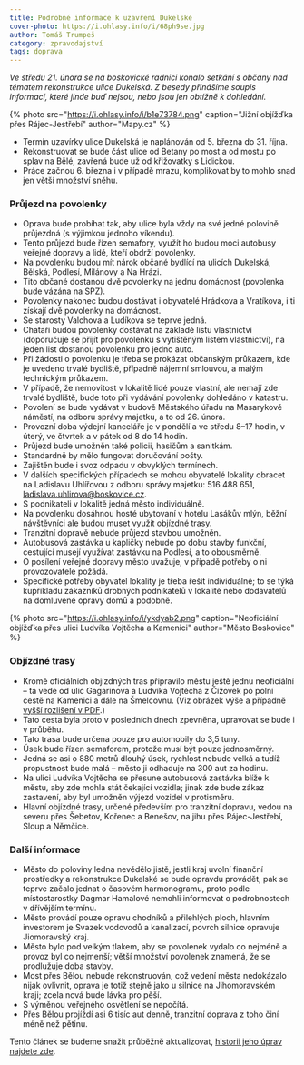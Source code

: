 ```yaml
---
title: Podrobné informace k uzavření Dukelské
cover-photo: https://i.ohlasy.info/i/68ph9se.jpg
author: Tomáš Trumpeš
category: zpravodajství
tags: doprava
---
```


*Ve středu 21. února se na boskovické radnici konalo setkání s občany nad tématem rekonstrukce ulice Dukelská. Z besedy přinášíme soupis informací, které jinde buď nejsou, nebo jsou jen obtížně k dohledání.*

{% photo src="https://i.ohlasy.info/i/b1e73784.png" caption="Jižní objížďka přes Rájec-Jestřebí" author="Mapy.cz" %}

* Termín uzavírky ulice Dukelská je naplánován od 5. března do 31. října.
* Rekonstruovat se bude část ulice od Betany po most a od mostu po splav na Bělé, zavřená bude už od křižovatky s Lidickou.
* Práce začnou 6. března i v případě mrazu, komplikovat by to mohlo snad jen větší množství sněhu.

### Průjezd na povolenky

* Oprava bude probíhat tak, aby ulice byla vždy na své jedné polovině průjezdná (s výjimkou jednoho víkendu).
* Tento průjezd bude řízen semafory, využít ho budou moci autobusy veřejné dopravy a lidé, kteří obdrží povolenky.
* Na povolenku budou mít nárok občané bydlící na ulicích Dukelská, Bělská, Podlesí, Milánovy a Na Hrázi.
* Tito občané dostanou dvě povolenky na jednu domácnost (povolenka bude vázána na SPZ).
* Povolenky nakonec budou dostávat i obyvatelé Hrádkova a Vratíkova, i ti získají dvě povolenky na domácnost.
* Se starosty Valchova a Ludíkova se teprve jedná.
* Chataři budou povolenky dostávat na základě listu vlastnictví (doporučuje se přijít pro povolenku s vytištěným listem vlastnictví), na jeden list dostanou povolenku pro jedno auto.
* Při žádosti o povolenku je třeba se prokázat občanským průkazem, kde je uvedeno trvalé bydliště, případně nájemní smlouvou, a malým technickým průkazem.
* V případě, že nemovitost v lokalitě lidé pouze vlastní, ale nemají zde trvalé bydliště, bude toto při vydávání povolenky dohledáno v katastru.
* Povolení se bude vydávat v budově Městského úřadu na Masarykově náměstí, na odboru správy majetku, a to od 26. února.
* Provozní doba výdejní kanceláře je v pondělí a ve středu 8–17 hodin, v úterý, ve čtvrtek a v pátek od 8 do 14 hodin.
* Průjezd bude umožněn také policii, hasičům a sanitkám.
* Standardně by mělo fungovat doručování pošty.
* Zajištěn bude i svoz odpadu v obvyklých termínech.
* V dalších specifických případech se mohou obyvatelé lokality obracet na Ladislavu Uhlířovou z odboru správy majetku: 516 488 651, <ladislava.uhlirova@boskovice.cz>.
* S podnikateli v lokalitě jedná město individuálně.
* Na povolenku dosáhnou hosté ubytovaní v hotelu Lasákův mlýn, běžní návštěvníci ale budou muset využít objízdné trasy.
* Tranzitní dopravě nebude průjezd stavbou umožněn.
* Autobusová zastávka u kapličky nebude po dobu stavby funkční, cestující musejí využívat zastávku na Podlesí, a to obousměrně.
* O posílení veřejné dopravy město uvažuje, v případě potřeby o ni provozovatele požádá.
* Specifické potřeby obyvatel lokality je třeba řešit individuálně; to se týká kupříkladu zákazníků drobných podnikatelů v lokalitě nebo dodavatelů na domluvené opravy domů a podobně.

{% photo src="https://i.ohlasy.info/i/ykdyab2.png" caption="Neoficiální objížďka přes ulici Ludvíka Vojtěcha a Kamenici" author="Město Boskovice" %}

### Objízdné trasy

* Kromě oficiálních objízdných tras připravilo městu ještě jednu neoficiální – ta vede od ulic Gagarinova a Ludvíka Vojtěcha z Čížovek po polní cestě na Kamenici a dále na Šmelcovnu. (Viz obrázek výše a případně [vyšší rozlišení v PDF](http://data.ohlasy.info/2018/objizdka-dukelska.pdf).)
* Tato cesta byla proto v posledních dnech zpevněna, upravovat se bude i v průběhu.
* Tato trasa bude určena pouze pro automobily do 3,5 tuny.
* Úsek bude řízen semaforem, protože musí být pouze jednosměrný.
* Jedná se asi o 880 metrů dlouhý úsek, rychlost nebude velká a tudíž propustnost bude malá – město ji odhaduje na 300 aut za hodinu.
* Na ulici Ludvíka Vojtěcha se přesune autobusová zastávka blíže k městu, aby zde mohla stát čekající vozidla; jinak zde bude zákaz zastavení, aby byl umožněn výjezd vozidel v protisměru.
* Hlavní objízdné trasy, určené především pro tranzitní dopravu, vedou na severu přes Šebetov, Kořenec a Benešov, na jihu přes Rájec-Jestřebí, Sloup a Němčice.

### Další informace

* Město do poloviny ledna nevědělo jistě, jestli kraj uvolní finanční prostředky a rekonstrukce Dukelské se bude opravdu provádět, pak se teprve začalo jednat o časovém harmonogramu, proto podle místostarostky Dagmar Hamalové nemohli informovat o podrobnostech v dřívějším termínu.
* Město provádí pouze opravu chodníků a přilehlých ploch, hlavním investorem je Svazek vodovodů a kanalizací, povrch silnice opravuje Jiomoravský kraj.
* Město bylo pod velkým tlakem, aby se povolenek vydalo co nejméně a provoz byl co nejmenší; větší množství povolenek znamená, že se prodlužuje doba stavby.
* Most přes Bělou nebude rekonstruován, což vedení města nedokázalo nijak ovlivnit, oprava je totiž stejně jako u silnice na Jihomoravském kraji; zcela nová bude lávka pro pěší.
* S výměnou veřejného osvětlení se nepočítá.
* Přes Bělou projíždí asi 6 tisíc aut denně, tranzitní doprava z toho činí méně než pětinu.

Tento článek se budeme snažit průběžně aktualizovat, [historii jeho úprav najdete zde](https://github.com/Ohlasy/web/commits/master/_posts/2018/2/2018-2-22-dukelska-informace.md).

